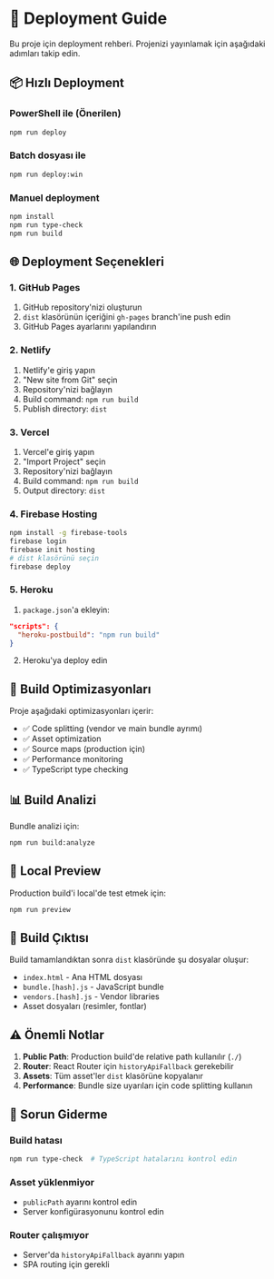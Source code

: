 # 🚀 Deployment Guide

Bu proje için deployment rehberi. Projenizi yayınlamak için aşağıdaki adımları takip edin.

## 📦 Hızlı Deployment

### PowerShell ile (Önerilen)
```powershell
npm run deploy
```

### Batch dosyası ile
```cmd
npm run deploy:win
```

### Manuel deployment
```bash
npm install
npm run type-check
npm run build
```

## 🌐 Deployment Seçenekleri

### 1. GitHub Pages
1. GitHub repository'nizi oluşturun
2. `dist` klasörünün içeriğini `gh-pages` branch'ine push edin
3. GitHub Pages ayarlarını yapılandırın

### 2. Netlify
1. Netlify'e giriş yapın
2. "New site from Git" seçin
3. Repository'nizi bağlayın
4. Build command: `npm run build`
5. Publish directory: `dist`

### 3. Vercel
1. Vercel'e giriş yapın
2. "Import Project" seçin
3. Repository'nizi bağlayın
4. Build command: `npm run build`
5. Output directory: `dist`

### 4. Firebase Hosting
```bash
npm install -g firebase-tools
firebase login
firebase init hosting
# dist klasörünü seçin
firebase deploy
```

### 5. Heroku
1. `package.json`'a ekleyin:
```json
"scripts": {
  "heroku-postbuild": "npm run build"
}
```
2. Heroku'ya deploy edin

## 🔧 Build Optimizasyonları

Proje aşağıdaki optimizasyonları içerir:

- ✅ Code splitting (vendor ve main bundle ayrımı)
- ✅ Asset optimization
- ✅ Source maps (production için)
- ✅ Performance monitoring
- ✅ TypeScript type checking

## 📊 Build Analizi

Bundle analizi için:
```bash
npm run build:analyze
```

## 🧪 Local Preview

Production build'i local'de test etmek için:
```bash
npm run preview
```

## 📁 Build Çıktısı

Build tamamlandıktan sonra `dist` klasöründe şu dosyalar oluşur:

- `index.html` - Ana HTML dosyası
- `bundle.[hash].js` - JavaScript bundle
- `vendors.[hash].js` - Vendor libraries
- Asset dosyaları (resimler, fontlar)

## ⚠️ Önemli Notlar

1. **Public Path**: Production build'de relative path kullanılır (`./`)
2. **Router**: React Router için `historyApiFallback` gerekebilir
3. **Assets**: Tüm asset'ler `dist` klasörüne kopyalanır
4. **Performance**: Bundle size uyarıları için code splitting kullanın

## 🐛 Sorun Giderme

### Build hatası
```bash
npm run type-check  # TypeScript hatalarını kontrol edin
```

### Asset yüklenmiyor
- `publicPath` ayarını kontrol edin
- Server konfigürasyonunu kontrol edin

### Router çalışmıyor
- Server'da `historyApiFallback` ayarını yapın
- SPA routing için gerekli
